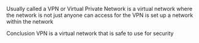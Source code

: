 Usually called a VPN or Virtual Private Network is a virtual network where the network is not just anyone can access for the VPN is set up a network within the network
 
Conclusion
VPN is a virtual network that is safe to use for security

